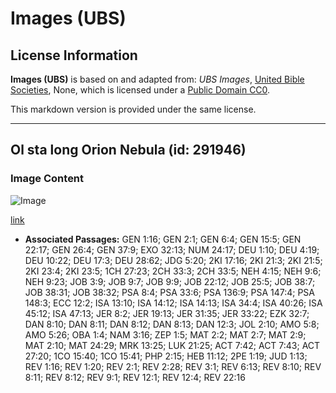 # Images (UBS)

## License Information

**Images (UBS)** is based on and adapted from: _UBS Images_, [United Bible Societies](https://unitedbiblesocieties.org/), None, which is licensed under a [Public Domain CC0](https://creativecommons.org/public-domain/cc0/).

This markdown version is provided under the same license.



--------------------------------

## Ol sta long Orion Nebula (id: 291946)

### Image Content

![Image](https://cdn.aquifer.bible/aquifer-content/resources/Media/WEB-0832_orion_nebula_stars.jpg)

[link](https://cdn.aquifer.bible/aquifer-content/resources/Media/WEB-0832_orion_nebula_stars.jpg)

* **Associated Passages:** GEN 1:16; GEN 2:1; GEN 6:4; GEN 15:5; GEN 22:17; GEN 26:4; GEN 37:9; EXO 32:13; NUM 24:17; DEU 1:10; DEU 4:19; DEU 10:22; DEU 17:3; DEU 28:62; JDG 5:20; 2KI 17:16; 2KI 21:3; 2KI 21:5; 2KI 23:4; 2KI 23:5; 1CH 27:23; 2CH 33:3; 2CH 33:5; NEH 4:15; NEH 9:6; NEH 9:23; JOB 3:9; JOB 9:7; JOB 9:9; JOB 22:12; JOB 25:5; JOB 38:7; JOB 38:31; JOB 38:32; PSA 8:4; PSA 33:6; PSA 136:9; PSA 147:4; PSA 148:3; ECC 12:2; ISA 13:10; ISA 14:12; ISA 14:13; ISA 34:4; ISA 40:26; ISA 45:12; ISA 47:13; JER 8:2; JER 19:13; JER 31:35; JER 33:22; EZK 32:7; DAN 8:10; DAN 8:11; DAN 8:12; DAN 8:13; DAN 12:3; JOL 2:10; AMO 5:8; AMO 5:26; OBA 1:4; NAM 3:16; ZEP 1:5; MAT 2:2; MAT 2:7; MAT 2:9; MAT 2:10; MAT 24:29; MRK 13:25; LUK 21:25; ACT 7:42; ACT 7:43; ACT 27:20; 1CO 15:40; 1CO 15:41; PHP 2:15; HEB 11:12; 2PE 1:19; JUD 1:13; REV 1:16; REV 1:20; REV 2:1; REV 2:28; REV 3:1; REV 6:13; REV 8:10; REV 8:11; REV 8:12; REV 9:1; REV 12:1; REV 12:4; REV 22:16

